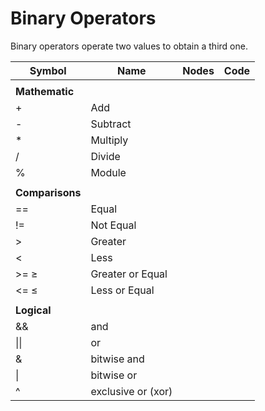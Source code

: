 # Binary Operators

Binary operators operate two values to obtain a third one.

| Symbol | Name | Nodes | Code |
| --- | --- | --- | --- |
|  |  | 
| **Mathematic** |  |
| + | Add | | |
| - | Subtract |
| * | Multiply |
| / | Divide |
| % | Module |
|  |  |
| **Comparisons** |  |
| == | Equal |
| != | Not Equal |
| > | Greater |
| < | Less |
| >= ≥ | Greater or Equal |
| <= ≤ | Less or Equal |
|  |  |
| **Logical** |  |
| && | and |
| \|\| | or |
| & | bitwise and |
| \| | bitwise or |
| ^ | exclusive or (xor) |